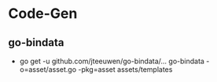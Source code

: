 # Code-Gen


## go-bindata
- go get -u github.com/jteeuwen/go-bindata/...
go-bindata -o=asset/asset.go -pkg=asset assets/templates
